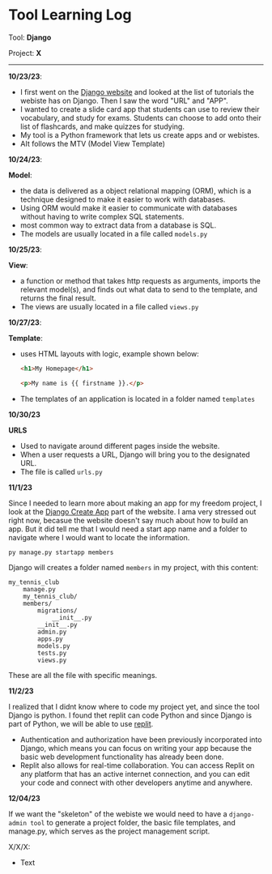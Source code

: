 # Tool Learning Log

Tool: **Django**

Project: **X**

---

**10/23/23**:
* I first went on the [Django website](https://www.w3schools.com/django/index.php) and looked at the list of tutorials the webiste has on Django. Then I saw the word "URL" and "APP".
* I wanted to create a slide card app that students can use to review their vocabulary, and study for exams. Students can choose to add onto their list of flashcards, and make quizzes for studying.
* My tool is a Python framework that lets us create apps and or webistes.
* AIt follows the MTV (Model View Template)

**10/24/23**:

**Model**: 
* the data is delivered as a object relational mapping (ORM), which is a technique designed to make it easier to work with databases.
* Using ORM would make it easier to communicate with databases without having to write complex SQL statements.
* most common way to extract data from a database is SQL. 
* The models are usually located in a file called `models.py`
  
**10/25/23**:

**View**:
* a function or method that takes http requests as arguments, imports the relevant model(s), and finds out what data to send to the template, and returns the final result.
* The views are usually located in a file called `views.py`
  
**10/27/23**:

**Template**:
* uses HTML layouts with logic, example shown below:
  ```html
  <h1>My Homepage</h1>

  <p>My name is {{ firstname }}.</p>
  ```
* The templates of an application is located in a folder named `templates`

**10/30/23**

**URLS**
* Used to navigate around different pages inside the website.
* When a user requests a URL, Django will bring you to the designated URL.
* The file is called `urls.py`

**11/1/23**

Since I needed to learn more about making an app for my freedom project, I look at the [Django Create App](https://www.w3schools.com/django/django_create_app.php) part of the website. I ama very stressed out right now, becasue the website doesn't say much about how to build an app. But it did tell me that I would need a start app name and a folder to navigate where I would want to locate the information. 
```django
py manage.py startapp members
```
Django will creates a folder named `members` in my project, with this content:
```django
my_tennis_club
    manage.py
    my_tennis_club/
    members/
        migrations/
            __init__.py
        __init__.py
        admin.py
        apps.py
        models.py
        tests.py
        views.py
```
These are all the file with specific meanings. 

**11/2/23**

I realized that I didnt know where to code my project yet, and since the tool Django is python. I found thet replit can code Python and since Django is part of Python, we will be able to use [replit](https://blog.replit.com/deploying-django). 
* Authentication and authorization have been previously incorporated into Django, which means you can focus on writing your app because the basic web development functionality has already been done.
* Replit also allows for real-time collaboration. You can access Replit on any platform that has an active internet connection, and you can edit your code and connect with other developers anytime and anywhere.

**12/04/23**

If we want the "skeleton" of the webiste we would need to have a `django-admin tool` to generate a project folder, the basic file templates, and manage.py, which serves as the project management script.



X/X/X:
* Text


<!-- 
* Links you used today (websites, videos, etc)
* Things you tried, progress you made, etc
* Challenges, a-ha moments, etc
* Questions you still have
* What you're going to try next
-->

